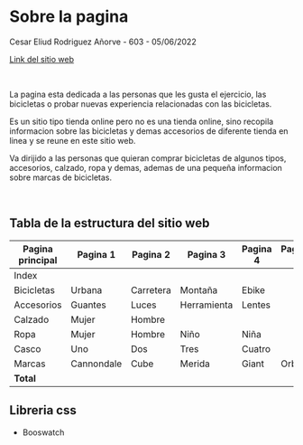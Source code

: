 # Sobre la pagina
Cesar Eliud Rodriguez Añorve - 603 - 05/06/2022

[Link del sitio web](https://eliud-cesar.github.io/bicicletas-akira/)

<br>

La pagina esta dedicada a las personas que les gusta el ejercicio, las bicicletas o probar nuevas experiencia relacionadas con las bicicletas.

Es un sitio tipo tienda online pero no es una tienda online, sino recopila informacion sobre las bicicletas y demas accesorios de diferente tienda en linea y se reune en este sitio web.

Va dirijido a las personas que quieran comprar bicicletas de algunos tipos, accesorios, calzado, ropa y demas, ademas de una pequeña informacion sobre marcas de bicicletas.

<br>

## Tabla de la estructura del sitio web
| Pagina principal | Pagina 1 | Pagina 2 | Pagina 3 | Pagina 4 | Pagina 5 | Pagina 6 | Total paginas |
|--|--|--|--|--|--|--|--|
| Index |  |  |  |  |  |  | 1 |
| Bicicletas | Urbana | Carretera | Montaña | Ebike |  |  | 5 |
| Accesorios | Guantes | Luces | Herramienta | Lentes |  |  | 5 |
| Calzado | Mujer | Hombre |  |  |  |  | 3 |
| Ropa | Mujer | Hombre | Niño | Niña |  |  | 5 |
| Casco | Uno | Dos | Tres | Cuatro |  |  | 5 |
| Marcas | Cannondale | Cube | Merida | Giant | Orbea | Scott | 7 |
| **Total** |  |  |  |  |  |  | **31** |


## Libreria css
- Booswatch
